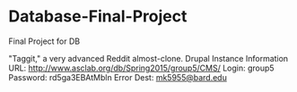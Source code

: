 # Database-Final-Project
Final Project for DB

"Taggit," a very advanced Reddit almost-clone.
Drupal Instance Information
URL: http://www.asclab.org/db/Spring2015/group5/CMS/
Login: group5
Password: rd5ga3EBAtMbln
Error Dest: mk5955@bard.edu
